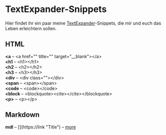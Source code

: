 # TextExpander-Snippets

Hier findet ihr ein paar meine [TextExpander](http://clkde.tradedoubler.com/click?p=23761&a=1998011&url=https://itunes.apple.com/de/app/textexpander-for-mac/id405274824?mt=12&partnerId=2003)-Snippets, die mir und euch das Leben erleichtern sollen.

## HTML

__&lt;a__ – &lt;a href="" title="" target="__blank"&gt;&lt;/a&gt;  
__&lt;h1__ – &lt;h1&gt;&lt;/h1&gt;  
__&lt;h2__ – &lt;h2&gt;&lt;/h2&gt;  
__&lt;h3__ – &lt;h3&gt;&lt;/h3&gt;  
__&lt;div__ – &lt;div class=""&gt;&lt;/div&gt;  
__&lt;span__ – &lt;span&gt;&lt;/span&gt;  
__&lt;code__ – &lt;code&gt;&lt;/code&gt;  
__&lt;block__ – &lt;blockquote&gt;&lt;cite&gt;&lt;/cite&gt;&lt;/blockquote&gt;  
__&lt;p&gt;__ – &lt;p&gt;&lt;/p&gt;  

## Markdown
__mdl__ – &#91;&#93;&#40;https://link "Title"&#41; – [more](http://buntepixel.org/?p=4487 "TextExpander-Snippet zum erstellen von Markdown-Links aus aktuellem Safari-Tab")